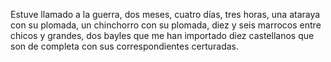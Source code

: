 Estuve llamado a la guerra, dos meses, cuatro días, tres horas, una ataraya con su plomada, un chinchorro con su plomada, diez y seis marrocos entre chicos y grandes, dos bayles que me han importado diez castellanos que son de completa con sus correspondientes certuradas.